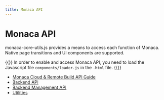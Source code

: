 ```yaml
---
title: Monaca API
---
```


# Monaca API

monaca-core-utils.js provides a means to access each function of Monaca.
Native page transitions and UI components are supported.

{{<note>}}
In order to enable and access Monaca API, you need to load the
Javascript file <code>components/loader.js</code> in the <code>.html</code> file.
{{</note>}}

- [Monaca Cloud & Remote Build API Guide](monaca_api_guide)
- [Backend API](cloud)
- [Backend Management API](cloud_management)
- [Utilities](utility)